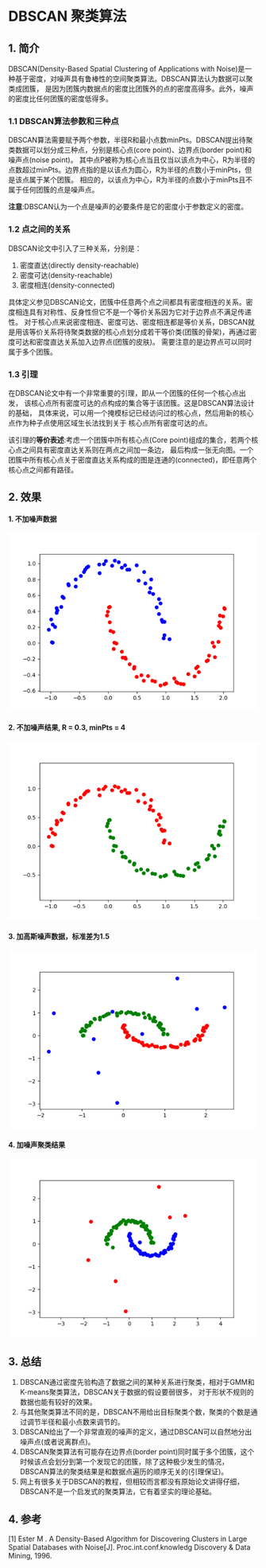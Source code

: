 # DBSCAN 聚类算法
## 1. 简介
DBSCAN(Density-Based Spatial Clustering of Applications with Noise)是一种基于密度，对噪声具有鲁棒性的空间聚类算法。DBSCAN算法认为数据可以聚类成团簇，
是因为团簇内数据点的密度比团簇外的点的密度高得多。此外，噪声的密度比任何团簇的密度低得多。

### 1.1 DBSCAN算法参数和三种点
DBSCAN算法需要赋予两个参数，半径R和最小点数minPts。DBSCAN提出待聚类数据可以划分成三种点，分别是核心点(core point)、边界点(border point)和噪声点(noise point)。
其中点P被称为核心点当且仅当以该点为中心，R为半径的点数超过minPts。边界点指的是以该点为圆心，R为半径的点数小于minPts，但是该点属于某个团簇。
相应的，以该点为中心，R为半径的点数小于minPts且不属于任何团簇的点是噪声点。

****注意****:DBSCAN认为一个点是噪声的必要条件是它的密度小于参数定义的密度。

### 1.2 点之间的关系
DBSCAN论文中引入了三种关系，分别是：

1. 密度直达(directly density-reachable)
2. 密度可达(density-reachable)
3. 密度相连(density-connected)

具体定义参见DBSCAN论文，团簇中任意两个点之间都具有密度相连的关系。密度相连具有对称性、反身性但它不是一个等价关系因为它对于边界点不满足传递性。
对于核心点来说密度相连、密度可达、密度相连都是等价关系，DBSCAN就是用该等价关系将待聚类数据的核心点划分成若干等价类(团簇的骨架)，再通过密度可达和密度直达关系加入边界点(团簇的皮肤)。
需要注意的是边界点可以同时属于多个团簇。

### 1.3 引理
在DBSCAN论文中有一个非常重要的引理，即从一个团簇的任何一个核心点出发，
该核心点所有密度可达的点构成的集合等于该团簇。这是DBSCAN算法设计的基础，
具体来说，可以用一个掩模标记已经访问过的核心点，然后用新的核心点作为种子点使用区域生长法找到关于
核心点所有密度可达的点。

该引理的**等价表述**:考虑一个团簇中所有核心点(Core point)组成的集合，若两个核心点之间具有密度直达关系则在两点之间加一条边，
最后构成一张无向图。一个团簇中所有核心点关于密度直达关系构成的图是连通的(connected)，即任意两个核心点之间都有路径。

## 2. 效果

#### 1. 不加噪声数据 

![data without noise](../result/data.png)

#### 2. 不加噪声结果, R = 0.3, minPts = 4

![result without noise](../result/DBSCAN/DBSCAN_2.png)

#### 3. 加高斯噪声数据，标准差为1.5

![data with noise](../result/DBSCAN/Data_with_noise.png)

#### 4. 加噪声聚类结果

![result with noise](../result/DBSCAN/DBSCAN_with_noise.png)


## 3. 总结
1. DBSCAN通过密度先验构造了数据之间的某种关系进行聚类，相对于GMM和K-means聚类算法，DBSCAN关于数据的假设要弱很多，
对于形状不规则的数据也能有较好的效果。
2. 与其他聚类算法不同的是，DBSCAN不用给出目标聚类个数，聚类的个数是通过调节半径和最小点数来调节的。
3. DBSCAN给出了一个非常直观的噪声的定义，通过DBSCAN可以自然地分出噪声点(或者说离群点)。
4. DBSCAN聚类算法有可能存在边界点(border point)同时属于多个团簇，这个时候该点会划分到第一个发现它的团簇，除了这种极少发生的情况，
DBSCAN算法的聚类结果是和数据点遍历的顺序无关的(引理保证)。
5. 网上有很多关于DBSCAN的教程，但相较而言都没有原始论文讲得仔细，DBSCAN不是一个启发式的聚类算法，它有着坚实的理论基础。


## 4. 参考
[1] Ester M . A Density-Based Algorithm for Discovering Clusters in Large Spatial Databases with Noise[J]. Proc.int.conf.knowledg Discovery & Data Mining, 1996.
